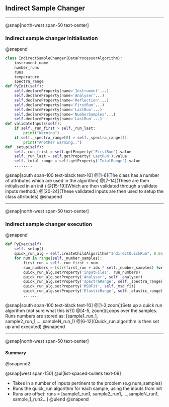 ## Indirect Sample Changer

---

@snap[north-west span-50 text-center]
### Indirect sample changer initialisation
@snapend

```python
class IndirectSampleChanger(DataProcessorAlgorithm):
	instrument_name
	number_runs
	runs
	temperature
	spectra_range
def PyInit(self):
	self.declareProperty(name='Instrument'...)
	self.declareProperty(name='Analyser'...)
	self.declareProperty(name='Reflection'...)
	self.declareProperty(name='FirstRun'...)
	self.declareProperty(name='LastRun'...)
	self.declareProperty(name='NumberSamples'...)
	self.declareProperty(name='LastRun'...)
def validateInputs(self):
	if self._run_first > self._run_last:
		print("Warning")
	if self._spectra_range[0] > self._spectra_range[1]:
		print("Another warning..")
def _setup(self):
	self._run_frist = self.getProperty('FirstRun').value
	self._run_last = self.getProperty('LastRun').value
	self._total_range = self.getProperty('TotalRange').value
	........
```

@snap[south span-100 text-black text-10]
@[1-6](The class has a number of attributes which are used in the algorithm)
@[7-14](These are then initialised in an init )
@[15-19](Which are then validated through a validate inputs method.)
@[20-24](These validated inputs are then used to setup the class attributes)
@snapend

---
@snap[north-west span-50 text-center]
### Indirect sample changer execution
@snapend

```python
def PyExec(self)
	self._setup()
	quick_run_alg = self.createChildAlgorithm("IndirectQuickRun", 0.05, 0.95)
	for num in range(self._number_samples):
		first_run = self._run_first + num
		run_numbers = [str(first_run + idx * self._number_samples) for indx in range (num_runs)]
		quick_run_alg.setProperty('inputFiles', run_numbers)
		quick_run_alg.setProperty('Analyser', self._analyser)
		quick_run_alg.setProperty('spectraRange', self._spectra_range)
		quick_run_alg.setProperty('MSDFit', self._msd_fit)
		quick_run_alg.setProperty('ElasticRange', self._elastic_range)
		.......
```
@snap[south span-100 text-black text-10]
@[1-3,zoom](Sets up a quick run algorithm \(not sure what this is?\))
@[4-5, zoom](Loops over the samples. Runs numbers are stored as: [sample1_run_1, sample2_run_1,....,sampleN_run_1)
@[6-12](Quick_run algorithm is then set up and executed)
@snapend

---
@snap[north-west span-50 text-center]
#### Summary
@snapend2

@snap[west span-150]
@ul[list-spaced-bullets text-09]
- Takes in a number of inputs pertinent to the problem (e.g num_samples)
- Runs the quick_run algorithm for each sample, using the inputs from init
- Runs are offset: runs = [sample1_run1, sample2_run1,....,sampleN_run1, sample_1_run2...]
@ulend
@snapend
